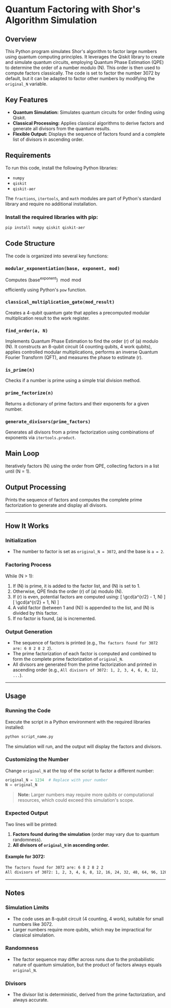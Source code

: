 # Quantum Factoring with Shor's Algorithm Simulation

## Overview
This Python program simulates Shor's algorithm to factor large numbers using quantum computing principles. It leverages the Qiskit library to create and simulate quantum circuits, employing Quantum Phase Estimation (QPE) to determine the order of a number modulo \(N\). This order is then used to compute factors classically. The code is set to factor the number 3072 by default, but it can be adapted to factor other numbers by modifying the `original_N` variable.

## Key Features
- **Quantum Simulation:** Simulates quantum circuits for order finding using Qiskit.
- **Classical Processing:** Applies classical algorithms to derive factors and generate all divisors from the quantum results.
- **Flexible Output:** Displays the sequence of factors found and a complete list of divisors in ascending order.

## Requirements
To run this code, install the following Python libraries:
- `numpy`
- `qiskit`
- `qiskit-aer`

The `fractions`, `itertools`, and `math` modules are part of Python's standard library and require no additional installation.

### Install the required libraries with pip:
```bash
pip install numpy qiskit qiskit-aer
```

## Code Structure
The code is organized into several key functions:

### `modular_exponentiation(base, exponent, mod)`
Computes $(\text{base}^{\text{exponent}}) \mod \text{mod}$

efficiently using Python's `pow` function.

### `classical_multiplication_gate(mod_result)`
Creates a 4-qubit quantum gate that applies a precomputed modular multiplication result to the work register.

### `find_order(a, N)`
Implements Quantum Phase Estimation to find the order \(r\) of \(a\) modulo \(N\). It constructs an 8-qubit circuit (4 counting qubits, 4 work qubits), applies controlled modular multiplications, performs an inverse Quantum Fourier Transform (QFT), and measures the phase to estimate \(r\).

### `is_prime(n)`
Checks if a number is prime using a simple trial division method.

### `prime_factorize(n)`
Returns a dictionary of prime factors and their exponents for a given number.

### `generate_divisors(prime_factors)`
Generates all divisors from a prime factorization using combinations of exponents via `itertools.product`.

## Main Loop
Iteratively factors \(N\) using the order from QPE, collecting factors in a list until \(N = 1\).

## Output Processing
Prints the sequence of factors and computes the complete prime factorization to generate and display all divisors.

---

## How It Works
### **Initialization**
- The number to factor is set as `original_N = 3072`, and the base is `a = 2`.

### **Factoring Process**
While \(N > 1\):
1. If \(N\) is prime, it is added to the factor list, and \(N\) is set to 1.
2. Otherwise, QPE finds the order \(r\) of \(a\) modulo \(N\).
3. If \(r\) is even, potential factors are computed using:
   \[
\gcd(a^{r/2} - 1, N)
\]
\[
\gcd(a^{r/2} + 1, N)
\]
4. A valid factor (between 1 and \(N\)) is appended to the list, and \(N\) is divided by this factor.
5. If no factor is found, \(a\) is incremented.

### **Output Generation**
- The sequence of factors is printed (e.g., `The factors found for 3072 are: 6 8 2 8 2 2`).
- The prime factorization of each factor is computed and combined to form the complete prime factorization of `original_N`.
- All divisors are generated from the prime factorization and printed in ascending order (e.g., `All divisors of 3072: 1, 2, 3, 4, 6, 8, 12, ...`).

---

## Usage
### **Running the Code**
Execute the script in a Python environment with the required libraries installed:
```bash
python script_name.py
```
The simulation will run, and the output will display the factors and divisors.

### **Customizing the Number**
Change `original_N` at the top of the script to factor a different number:
```python
original_N = 1234  # Replace with your number
N = original_N
```
> **Note:** Larger numbers may require more qubits or computational resources, which could exceed this simulation's scope.

### **Expected Output**
Two lines will be printed:
1. **Factors found during the simulation** (order may vary due to quantum randomness).
2. **All divisors of `original_N` in ascending order.**

#### **Example for 3072:**
```bash
The factors found for 3072 are: 6 8 2 8 2 2
All divisors of 3072: 1, 2, 3, 4, 6, 8, 12, 16, 24, 32, 48, 64, 96, 128, 192, 256, 384, 512, 768, 1024, 1536, 3072
```

---

## Notes
### **Simulation Limits**
- The code uses an 8-qubit circuit (4 counting, 4 work), suitable for small numbers like 3072.
- Larger numbers require more qubits, which may be impractical for classical simulation.

### **Randomness**
- The factor sequence may differ across runs due to the probabilistic nature of quantum simulation, but the product of factors always equals `original_N`.

### **Divisors**
- The divisor list is deterministic, derived from the prime factorization, and always accurate.


